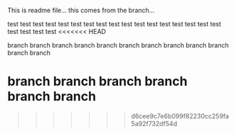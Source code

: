 This is readme file...
this comes from the branch...

test test test
test test test
test test test
test test test
test test test
test test test
test test test
<<<<<<< HEAD

branch branch branch
branch branch branch
branch branch branch
branch branch branch

branch branch branch
branch branch branch
=======
>>>>>>> d6cee9c7e6b099f82230cc259fa5a92f732df54d
